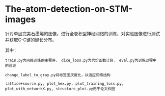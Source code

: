 # The-atom-detection-on-STM-images

针对单层完美石墨烯的图像，进行全卷积型神经网络的训练，对实验图像进行测试并获取C-C键的键长分布。

其中：

    train.py为网络训练的主程序， dice_loss.py为代价函数计算， eval.py为训练过程中的验证
    
    change_label_to_gray.py将标签图灰度化，以适应网络结构
    
    lattice+source.py, plot_hex.py, plot_training_loss.py, plot_with_networkX.py, structure_plot.py用于论文作图
    
  


